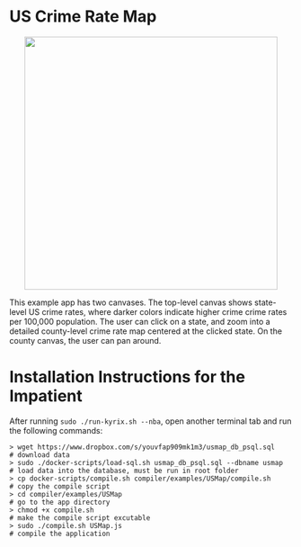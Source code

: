# US Crime Rate Map
<p align="center">
<a href="https://github.com/tracyhenry/Kyrix/tree/master/compiler/examples/USMap">
<img src="https://media.giphy.com/media/ifY54Kuou1tXooFQTW/giphy.gif" width = "450"/>
</a>
</p>

This example app has two canvases. The top-level canvas shows state-level US crime rates, where darker colors indicate higher crime crime rates per 100,000 population. The user can click on a state, and zoom into a detailed county-level crime rate map centered at the clicked state. On the county canvas, the user can pan around. 

# Installation Instructions for the Impatient
After running `sudo ./run-kyrix.sh --nba`, open another terminal tab and run the following commands:
```
> wget https://www.dropbox.com/s/youvfap909mk1m3/usmap_db_psql.sql     # download data
> sudo ./docker-scripts/load-sql.sh usmap_db_psql.sql --dbname usmap   # load data into the database, must be run in root folder
> cp docker-scripts/compile.sh compiler/examples/USMap/compile.sh      # copy the compile script
> cd compiler/examples/USMap                                           # go to the app directory
> chmod +x compile.sh                                                  # make the compile script excutable
> sudo ./compile.sh USMap.js                                           # compile the application
```
